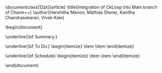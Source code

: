 \documentclass[12pt]{article}
\title{Integration of CkLoop into Main branch of Charm++}
\author{Harshitha Menon, Mathias Diener, Kavitha Chandrasekaran, Vivek Kale}

\begin{document}

\underline{\bf Summary:}

\underline{\bf To Do:}
\begin{itemize}
\item 
\item 
\end{itemize} 

\underline{\bf Schedule} 
\begin{itemize}
\item 
\item 
\end{itemize} 

\end{document} 
